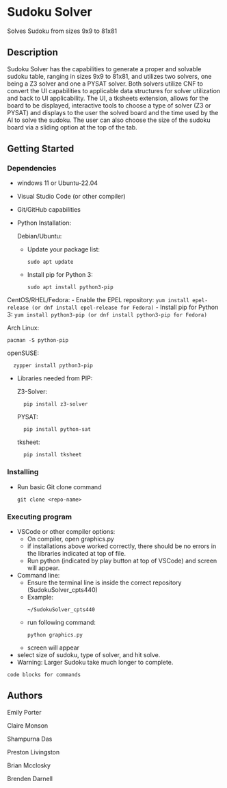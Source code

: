 # Sudoku Solver

Solves Sudoku from sizes 9x9 to 81x81

## Description

Sudoku Solver has the capabilities to generate a proper and solvable sudoku table, ranging in sizes 9x9 to 81x81, and utilizes two solvers, one being a Z3 solver and one a PYSAT solver. Both solvers utilize CNF to convert the UI capabilities to applicable data structures for solver utilization and back to UI applicability. The UI, a tksheets extension, allows for the board to be displayed, interactive tools to choose a type of solver (Z3 or PYSAT) and displays to the user the solved board and the time used by the AI to solve the sudoku. The user can also choose the size of the sudoku board via a sliding option at the top of the tab. 

## Getting Started

### Dependencies

* windows 11 or Ubuntu-22.04 
* Visual Studio Code (or other compiler)
* Git/GitHub capabilities
* Python Installation:
  
  Debian/Ubuntu:
    - Update your package list:
      ```
      sudo apt update
      ```
    - Install pip for Python 3:
      ```
      sudo apt install python3-pip
      ```
      
CentOS/RHEL/Fedora:
    - Enable the EPEL repository:
      ```
      yum install epel-release (or dnf install epel-release for Fedora)
      ```
    - Install pip for Python 3:
      ```
       yum install python3-pip (or dnf install python3-pip for Fedora)
      ```
      
Arch Linux:
  ```
  pacman -S python-pip
  ```

openSUSE:
```
  zypper install python3-pip
```
* Libraries needed from PIP:
  
  Z3-Solver:
  ``` 
    pip install z3-solver
  ```
  
  PYSAT:
  ```
    pip install python-sat
  ```
  
  tksheet:
  ```
    pip install tksheet
  ```


### Installing

* Run basic Git clone command
  ```
  git clone <repo-name>
  ```

### Executing program

* VSCode or other compiler options:
  - On compiler, open graphics.py
  - if installations above worked correctly, there should be no errors in the libraries indicated at top of file.
  -  Run python (indicated by play button at top of VSCode) and screen will appear.
* Command line:
  - Ensure the terminal line is inside the correct repository (SudokuSolver_cpts440)
  - Example:
    ```
    ~/SudokuSolver_cpts440
    ```
  - run following command:
    ```
    python graphics.py
    ```
  - screen will appear
* select size of sudoku, type of solver, and hit solve.
* Warning: Larger Sudoku take much longer to complete.
```
code blocks for commands
```

## Authors
Emily Porter

Claire Monson

Shampurna Das

Preston Livingston

Brian Mcclosky

Brenden Darnell



